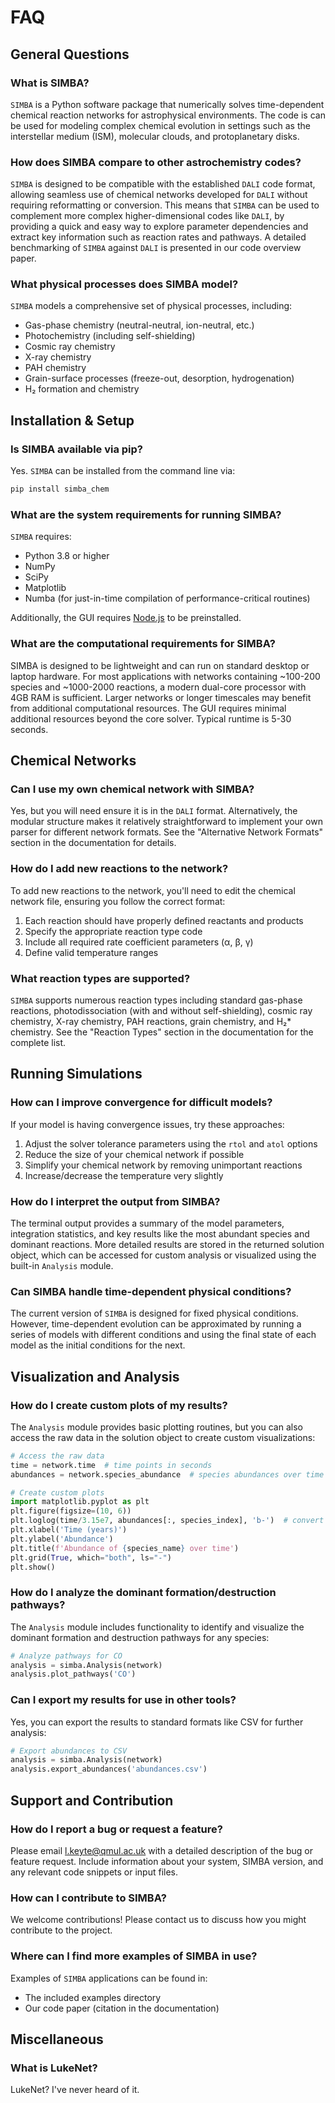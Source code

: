 # FAQ

## General Questions

### What is SIMBA?
`SIMBA` is a Python software package that numerically solves time-dependent chemical reaction networks for astrophysical environments. The code is can be used for modeling complex chemical evolution in settings such as the interstellar medium (ISM), molecular clouds, and protoplanetary disks.

### How does SIMBA compare to other astrochemistry codes?
`SIMBA` is designed to be compatible with the established `DALI` code format, allowing seamless use of chemical networks developed for `DALI` without requiring reformatting or conversion. This means that `SIMBA` can be used to complement more complex higher-dimensional codes like `DALI`, by providing a quick and easy way to explore parameter dependencies and extract key information such as reaction rates and pathways. A detailed benchmarking of `SIMBA` against `DALI` is presented in our code overview paper.

### What physical processes does SIMBA model?
`SIMBA` models a comprehensive set of physical processes, including:
- Gas-phase chemistry (neutral-neutral, ion-neutral, etc.)
- Photochemistry (including self-shielding)
- Cosmic ray chemistry
- X-ray chemistry
- PAH chemistry
- Grain-surface processes (freeze-out, desorption, hydrogenation)
- H₂ formation and chemistry

## Installation & Setup

### Is SIMBA available via pip?
Yes. `SIMBA` can be installed from the command line via:
```bash
pip install simba_chem
```

### What are the system requirements for running SIMBA?
`SIMBA` requires:
- Python 3.8 or higher
- NumPy
- SciPy
- Matplotlib
- Numba (for just-in-time compilation of performance-critical routines)

Additionally, the GUI requires [Node.js](https://nodejs.org/en) to be preinstalled.

### What are the computational requirements for SIMBA?
SIMBA is designed to be lightweight and can run on standard desktop or laptop hardware. For most applications with networks containing ~100-200 species and ~1000-2000 reactions, a modern dual-core processor with 4GB RAM is sufficient. Larger networks or longer timescales may benefit from additional computational resources. The GUI requires minimal additional resources beyond the core solver. Typical runtime is 5-30 seconds.

## Chemical Networks

### Can I use my own chemical network with SIMBA?
Yes, but you will need ensure it is in the `DALI` format. Alternatively, the modular structure makes it relatively straightforward to implement your own parser for different network formats. See the "Alternative Network Formats" section in the documentation for details.

### How do I add new reactions to the network?
To add new reactions to the network, you'll need to edit the chemical network file, ensuring you follow the correct format:
1. Each reaction should have properly defined reactants and products
2. Specify the appropriate reaction type code
3. Include all required rate coefficient parameters (α, β, γ)
4. Define valid temperature ranges

### What reaction types are supported?
`SIMBA` supports numerous reaction types including standard gas-phase reactions, photodissociation (with and without self-shielding), cosmic ray chemistry, X-ray chemistry, PAH reactions, grain chemistry, and H₂* chemistry. See the "Reaction Types" section in the documentation for the complete list.

## Running Simulations

### How can I improve convergence for difficult models?
If your model is having convergence issues, try these approaches:
1. Adjust the solver tolerance parameters using the `rtol` and `atol` options
2. Reduce the size of your chemical network if possible
3. Simplify your chemical network by removing unimportant reactions
4. Increase/decrease the temperature very slightly

### How do I interpret the output from SIMBA?
The terminal output provides a summary of the model parameters, integration statistics, and key results like the most abundant species and dominant reactions. More detailed results are stored in the returned solution object, which can be accessed for custom analysis or visualized using the built-in `Analysis` module.

### Can SIMBA handle time-dependent physical conditions?
The current version of `SIMBA` is designed for fixed physical conditions. However, time-dependent evolution can be approximated by running a series of models with different conditions and using the final state of each model as the initial conditions for the next.

## Visualization and Analysis

### How do I create custom plots of my results?
The `Analysis` module provides basic plotting routines, but you can also access the raw data in the solution object to create custom visualizations:

```python
# Access the raw data
time = network.time  # time points in seconds
abundances = network.species_abundance  # species abundances over time

# Create custom plots
import matplotlib.pyplot as plt
plt.figure(figsize=(10, 6))
plt.loglog(time/3.15e7, abundances[:, species_index], 'b-')  # convert to years
plt.xlabel('Time (years)')
plt.ylabel('Abundance')
plt.title(f'Abundance of {species_name} over time')
plt.grid(True, which="both", ls="-")
plt.show()
```

### How do I analyze the dominant formation/destruction pathways?
The `Analysis` module includes functionality to identify and visualize the dominant formation and destruction pathways for any species:

```python
# Analyze pathways for CO
analysis = simba.Analysis(network)
analysis.plot_pathways('CO')
```

### Can I export my results for use in other tools?
Yes, you can export the results to standard formats like CSV for further analysis:

```python
# Export abundances to CSV
analysis = simba.Analysis(network)
analysis.export_abundances('abundances.csv')
```


## Support and Contribution

### How do I report a bug or request a feature?
Please email [l.keyte@qmul.ac.uk](mailto:l.keyte@qmul.ac.uk) with a detailed description of the bug or feature request. Include information about your system, SIMBA version, and any relevant code snippets or input files.

### How can I contribute to SIMBA?
We welcome contributions! Please contact us to discuss how you might contribute to the project.

### Where can I find more examples of SIMBA in use?
Examples of `SIMBA` applications can be found in:
- The included examples directory
- Our code paper (citation in the documentation)


## Miscellaneous

### What is LukeNet?
LukeNet? I've never heard of it.

